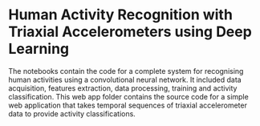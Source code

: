 # Human Activity Recognition with Triaxial Accelerometers using Deep Learning

The notebooks contain the code for a complete system for recognising human activities using a convolutional neural network. It included data acquisition, features extraction, data processing, training and activity classification. This web app folder contains the source code for a simple web application that takes temporal sequences of triaxial accelerometer data to provide activity classifications.